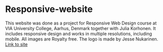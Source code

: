 # Responsive-website
This website was done as a project for Responsive Web Design course at VIA University College, Aarhus,
Denmark together with Julia Korhonen. It includes responsive design and works in multiple resolutions, including mobile.
All images are Royalty free. The logo is made by Jesse Nukarinen.
[Link to site](jesnuka.github.io/Responsive-website)
